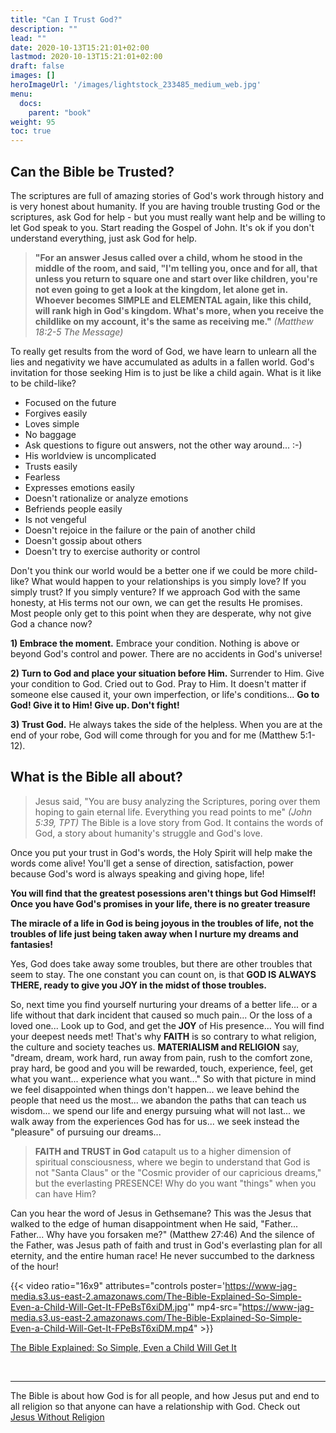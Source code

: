 ```yaml
---
title: "Can I Trust God?"
description: ""
lead: ""
date: 2020-10-13T15:21:01+02:00
lastmod: 2020-10-13T15:21:01+02:00
draft: false
images: []
heroImageUrl: '/images/lightstock_233485_medium_web.jpg'
menu:
  docs:
    parent: "book"
weight: 95
toc: true
---
```


## Can the Bible be Trusted?

The scriptures are full of amazing stories of God's work through history and is very honest about humanity. If you are having trouble trusting God or the scriptures, ask God for help - but you must really want help and be willing to let God speak to you. Start reading the Gospel of John. It's ok if you don't understand everything, just ask God for help.

> **"For an answer Jesus called over a child, whom he stood in the middle of the room, and said, "I'm telling you, once and for all, that unless you return to square one and start over like children, you're not even going to get a look at the kingdom, let alone get in. Whoever becomes SIMPLE and ELEMENTAL again, like this child, will rank high in God's kingdom. What's more, when you receive the childlike on my account, it's the same as receiving me."** *(Matthew 18:2-5 The Message)*

To really get results from the word of God, we have learn to unlearn all the lies and negativity we have accumulated as adults in a fallen world. God's invitation for those seeking Him is to just be like a child again. What is it like to be child-like?

* Focused on the future
* Forgives easily
* Loves simple
* No baggage
* Ask questions to figure out answers, not the other way around... :-)
* His worldview is uncomplicated
* Trusts easily
* Fearless
* Expresses emotions easily
* Doesn't rationalize or analyze emotions
* Befriends people easily
* Is not vengeful
* Doesn't rejoice in the failure or the pain of another child
* Doesn't gossip about others
* Doesn't try to exercise authority or control

Don't you think our world would be a better one if we could be more child-like? What would happen to your relationships is you simply love? If you simply trust? If you simply venture? If we approach God with the same honesty, at His terms not our own, we can get the results He promises. Most people only get to this point when they are desperate, why not give God a chance now?

**1) Embrace the moment.** Embrace your condition. Nothing is above or beyond God's control and power. There are no accidents in God's universe!

**2) Turn to God and place your situation before Him.** Surrender to Him. Give your condition to God. Cried out to God. Pray to Him. It doesn't matter if someone else caused it, your own imperfection, or life's conditions... **Go to God! Give it to Him! Give up. Don't fight!**

**3) Trust God.** He always takes the side of the helpless. When you are at the end of your robe, God will come through for you and for me (Matthew 5:1-12).

## What is the Bible all about?

> Jesus said, "You are busy analyzing the Scriptures, poring over them hoping to gain eternal life. Everything you read points to me" *(John 5:39, TPT)* The Bible is a love story from God. It contains the words of God, a story about humanity's struggle and God's love.

Once you put your trust in God's words, the Holy Spirit will help make the words come alive! You'll get a sense of direction, satisfaction, power because God's word is always speaking and giving hope, life!

**You will find that the greatest posessions aren't things but God Himself! Once you have God's promises in your life, there is no greater treasure**

**The miracle of a life in God is being joyous in the troubles of life, not the troubles of life just being taken away when I nurture my dreams and fantasies!**

Yes, God does take away some troubles, but there are other troubles that seem to stay. The one constant you can count on, is that **GOD IS ALWAYS THERE, ready to give you JOY in the midst of those troubles.**

So, next time you find yourself nurturing your dreams of a better life... or a life without that dark incident that caused so much pain... Or the loss of a loved one... Look up to God, and get the **JOY** of His presence... You will find your deepest needs met! That's why **FAITH** is so contrary to what religion, the culture and society teaches us. **MATERIALISM and RELIGION** say, "dream, dream, work hard, run away from pain, rush to the comfort zone, pray hard, be good and you will be rewarded, touch, experience, feel, get what you want... experience what you want..." So with that picture in mind we feel disappointed when things don't happen... we leave behind the people that need us the most... we abandon the paths that can teach us wisdom... we spend our life and energy pursuing what will not last... we walk away from the experiences God has for us... we seek instead the "pleasure" of pursuing our dreams...

> **FAITH and TRUST in God** catapult us to a higher dimension of spiritual consciousness, where we begin to understand that God is not "Santa Claus" or the "Cosmic provider of our capricious dreams," but the everlasting PRESENCE! Why do you want "things" when you can have Him?

Can you hear the word of Jesus in Gethsemane? This was the Jesus that walked to the edge of human disappointment when He said, "Father... Father... Why have you forsaken me?" (Matthew 27:46) And the silence of the Father, was Jesus path of faith and trust in God's everlasting plan for all eternity, and the entire human race! He never succumbed to the darkness of the hour!

{{< video ratio="16x9" attributes="controls poster='https://www-jag-media.s3.us-east-2.amazonaws.com/The-Bible-Explained-So-Simple-Even-a-Child-Will-Get-It-FPeBsT6xiDM.jpg'" mp4-src="https://www-jag-media.s3.us-east-2.amazonaws.com/The-Bible-Explained-So-Simple-Even-a-Child-Will-Get-It-FPeBsT6xiDM.mp4" >}}

<a href="https://www.youtube.com/watch?v=FPeBsT6xiDM">The Bible Explained: So Simple, Even a Child Will Get It</a>

<br/>

----

The Bible is about how God is for all people, and how Jesus put and end to all religion so that anyone can have a relationship with God. Check out [Jesus Without Religion](https://jesuswithoutreligion.com/)



